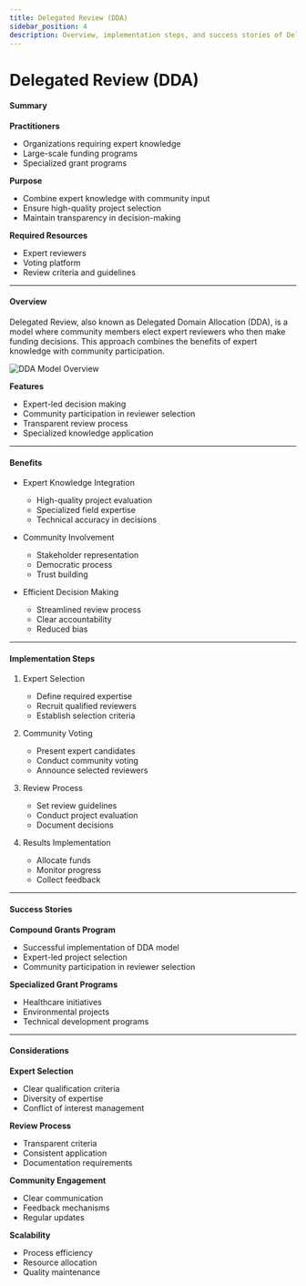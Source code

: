 ```yaml
---
title: Delegated Review (DDA)
sidebar_position: 4
description: Overview, implementation steps, and success stories of Delegated Review model.
---
```


# Delegated Review (DDA)

#### Summary

**Practitioners**
* Organizations requiring expert knowledge
* Large-scale funding programs
* Specialized grant programs

**Purpose**
* Combine expert knowledge with community input
* Ensure high-quality project selection
* Maintain transparency in decision-making

**Required Resources**
* Expert reviewers
* Voting platform
* Review criteria and guidelines

***

#### Overview

Delegated Review, also known as Delegated Domain Allocation (DDA), is a model where community members elect expert reviewers who then make funding decisions. This approach combines the benefits of expert knowledge with community participation.

![DDA Model Overview](/img/models/ddamodel.jpg)

**Features**
* Expert-led decision making
* Community participation in reviewer selection
* Transparent review process
* Specialized knowledge application

***

#### Benefits

* Expert Knowledge Integration
  * High-quality project evaluation
  * Specialized field expertise
  * Technical accuracy in decisions

* Community Involvement
  * Stakeholder representation
  * Democratic process
  * Trust building

* Efficient Decision Making
  * Streamlined review process
  * Clear accountability
  * Reduced bias

***

#### Implementation Steps

1. Expert Selection
   * Define required expertise
   * Recruit qualified reviewers
   * Establish selection criteria

2. Community Voting
   * Present expert candidates
   * Conduct community voting
   * Announce selected reviewers

3. Review Process
   * Set review guidelines
   * Conduct project evaluation
   * Document decisions

4. Results Implementation
   * Allocate funds
   * Monitor progress
   * Collect feedback

***

#### Success Stories

**Compound Grants Program**
* Successful implementation of DDA model
* Expert-led project selection
* Community participation in reviewer selection

**Specialized Grant Programs**
* Healthcare initiatives
* Environmental projects
* Technical development programs

***

#### Considerations

**Expert Selection**
* Clear qualification criteria
* Diversity of expertise
* Conflict of interest management

**Review Process**
* Transparent criteria
* Consistent application
* Documentation requirements

**Community Engagement**
* Clear communication
* Feedback mechanisms
* Regular updates

**Scalability**
* Process efficiency
* Resource allocation
* Quality maintenance 